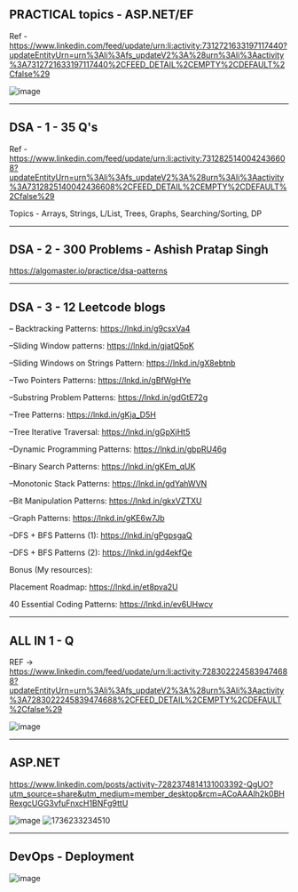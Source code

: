 ## PRACTICAL topics - ASP.NET/EF
Ref - https://www.linkedin.com/feed/update/urn:li:activity:7312721633197117440?updateEntityUrn=urn%3Ali%3Afs_updateV2%3A%28urn%3Ali%3Aactivity%3A7312721633197117440%2CFEED_DETAIL%2CEMPTY%2CDEFAULT%2Cfalse%29

![image](https://github.com/user-attachments/assets/af99c5c3-d867-4269-be33-30851c25773f)

------------------------------------------------------
## DSA - 1 - 35 Q's
Ref - https://www.linkedin.com/feed/update/urn:li:activity:7312825140042436608?updateEntityUrn=urn%3Ali%3Afs_updateV2%3A%28urn%3Ali%3Aactivity%3A7312825140042436608%2CFEED_DETAIL%2CEMPTY%2CDEFAULT%2Cfalse%29

Topics - Arrays, Strings, L/List, Trees, Graphs, Searching/Sorting, DP

------------------------------------------------------
## DSA - 2 - 300 Problems - Ashish Pratap Singh

https://algomaster.io/practice/dsa-patterns

------------------------------------------------------
## DSA - 3 - 12 Leetcode blogs

– Backtracking Patterns: https://lnkd.in/g9csxVa4

–Sliding Window patterns: https://lnkd.in/gjatQ5pK

–Sliding Windows on Strings Pattern: https://lnkd.in/gX8ebtnb

–Two Pointers Patterns: https://lnkd.in/gBfWgHYe

–Substring Problem Patterns: https://lnkd.in/gdGtE72g

–Tree Patterns: https://lnkd.in/gKja_D5H

–Tree Iterative Traversal: https://lnkd.in/gGpXjHt5

–Dynamic Programming Patterns: https://lnkd.in/gbpRU46g

–Binary Search Patterns: https://lnkd.in/gKEm_qUK

–Monotonic Stack Patterns: https://lnkd.in/gdYahWVN

–Bit Manipulation Patterns: https://lnkd.in/gkxVZTXU

–Graph Patterns: https://lnkd.in/gKE6w7Jb

–DFS + BFS Patterns (1): https://lnkd.in/gPgpsgaQ

–DFS + BFS Patterns (2): https://lnkd.in/gd4ekfQe

Bonus (My resources): 

Placement Roadmap: https://lnkd.in/et8pva2U

40 Essential Coding Patterns: https://lnkd.in/ev6UHwcv

------------------------------------------------------
## ALL IN 1 - Q
REF -> https://www.linkedin.com/feed/update/urn:li:activity:7283022245839474688?updateEntityUrn=urn%3Ali%3Afs_updateV2%3A%28urn%3Ali%3Aactivity%3A7283022245839474688%2CFEED_DETAIL%2CEMPTY%2CDEFAULT%2Cfalse%29

![image](https://github.com/user-attachments/assets/b16d668e-beeb-4bde-a6bb-c10d9e260e5e)

------------------------------------------------------
## ASP.NET
https://www.linkedin.com/posts/activity-7282374814131003392-QgUO?utm_source=share&utm_medium=member_desktop&rcm=ACoAAAIh2k0BHRexgcUGG3vfuFnxcH1BNFg9ttU

![image](https://github.com/user-attachments/assets/5ec8015e-3755-4747-9c7a-ff88861fd97a)
![1736233234510](https://github.com/user-attachments/assets/40201bb8-5893-495f-926a-3afab659d43f)

------------------------------------------------------
## DevOps - Deployment

![image](https://github.com/user-attachments/assets/4f7b1b05-dd90-43f9-bd60-16a3a40ebfe7)
